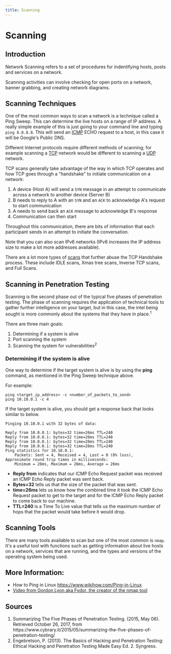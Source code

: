 ```yaml
---
title: Scanning
---
```

# Scanning

## Introduction
Network Scanning refers to a set of procedures for indentifying hosts, posts and services on a network.

Scanning activities can involve checking for open ports on a network, banner grabbing, and creating network diagrams.

## Scanning Techniques
One of the most common ways to scan a network is a technique called a Ping Sweep. This can determine the live hosts on a range of IP address. A really simple example of this is just going to your command line and typing `ping 8.8.8.8`. This will send an [ICMP](https://en.wikipedia.org/wiki/Internet_Control_Message_Protocol) ECHO request to a host, in this case it will be Google's Public DNS.

Different Internet protocols require different methods of scanning; for example scanning a [TCP](https://en.wikipedia.org/wiki/Transmission_Control_Protocol) network would be different to scanning a [UDP](https://en.wikipedia.org/wiki/User_Datagram_Protocol) network.

TCP scans generally take advantage of the way in which TCP operates and how TCP goes through a "handshake" to initiate communication on a network:

1. A device (Host A) will send a `SYN` message in an attempt to communicate across a network to another device (Server B)
2. B needs to reply to A with an `SYN` and an `ACK` to acknowledge A's request to start communication
3. A needs to send back an `ACK` message to acknowledge B's response
4. Communication can then start

Throughout this communication, there are bits of information that each participant sends in an attempt to initiate the conversation. 

Note that you can also scan IPv6 networks (IPv6 increases the IP address size to make a lot more addresses available).

There are a lot more types of [scans](https://nmap.org/bennieston-tutorial/) that further abuse the TCP Handshake process. These include IDLE scans, Xmas tree scans, Inverse TCP scans, and Full Scans.

## Scanning in Penetration Testing
Scanning is the second phase out of the typical five phases of penetration testing. The phase of scanning requires the application of technical tools to gather further intelligence on your target, but in this case, the intel being sought is more commonly about the systems that they have in place.<sup>1</sup> 

There are three main goals:
1. Determining if a system is alive
2. Port scanning the system
3. Scanning the system for vulnerabilities<sup>2</sup>

### Determining if the system is alive

One way to determine if the target system is alive is by using the <b>ping</b> command, as mentioned in the Ping Sweep technique above. 

For example:
```
ping <target_ip_address> -c <number_of_packets_to_send>
ping 10.10.0.1 -c 4
```

If the target system is alive, you should get a response back that looks similar to below.

```
Pinging 10.10.0.1 with 32 bytes of data:

Reply from 10.0.0.1: bytes=32 time=26ms TTL=240
Reply from 10.0.0.1: bytes=32 time=26ms TTL=240
Reply from 10.0.0.1: bytes=32 time=26ms TTL=240
Reply from 10.0.0.1: bytes=32 time=26ms TTL=240
Ping statistics for 10.10.0.1:
    Packets: Sent = 4, Received = 4, Lost = 0 (0% loss),
Approximate round trip times in milliseconds:
    Minimum = 26ms, Maximum = 26ms, Average = 26ms
```
<ul>
  <li><b>Reply from</b> indicates that our ICMP Echo Request packet was received an ICMP Echo Reply packet was sent back.</li>
  <li><b>Bytes=32</b> tells us that the size of the packet that was sent.</li>
  <li><b>time=26ms</b> lets us know how the combined time it took the ICMP Echo Request packet to get to the target and for the ICMP Echo Reply packet to come back to our machine.</li>
  <li><b>TTL=240</b> is a Time To Live value that tells us the maximum number of hops that the packet would take before it would drop.</li>
</ul>

<!-- Could have more information about ping sweeps in order to ping multiple hosts -->
<!--
### Port scanning the system

### Scanning the system for vulnerabilities
-->

## Scanning Tools
There are many tools available to scan but one of the most common is `nmap`. It's a useful tool with functions such as getting information about live hosts on a network, services that are running, and the types and versions of the operating system being used.

## More Information:
- How to Ping in Linux https://www.wikihow.com/Ping-in-Linux
- [Video from Gordon Lyon aka Fydor, the creator of the nmap tool](https://www.youtube.com/watch?v=Hk-21p2m8YY)

## Sources
<ol>
  <li>Summarizing The Five Phases of Penetration Testing. (2015, May 06). Retrieved October 26, 2017, from https://www.cybrary.it/2015/05/summarizing-the-five-phases-of-penetration-testing/</li>
  <li>Engebretson, P. (2013). The Basics of Hacking and Penetration Testing: Ethical Hacking and Penetration Testing Made Easy Ed. 2. Syngress.</li>
</ol>
